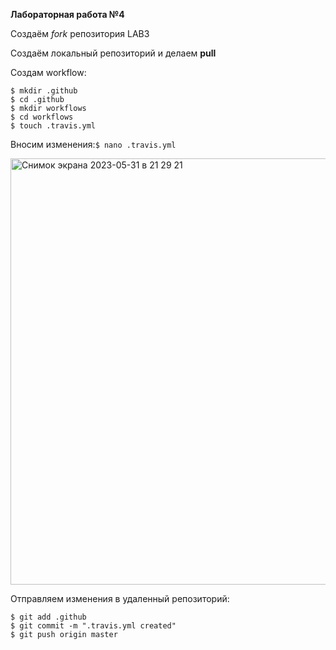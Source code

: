 **Лабораторная работа №4**

Создаём *fork* репозитория LAB3

Создаём локальный репозиторий и делаем **pull**

Создам workflow:
```
$ mkdir .github
$ cd .github
$ mkdir workflows 
$ cd workflows
$ touch .travis.yml
```
Вносим изменения:```$ nano .travis.yml```

<img width="682" alt="Снимок экрана 2023-05-31 в 21 29 21" src="https://github.com/FUR1OUSS/TIMP_lab4/assets/82472327/d54165a5-ec6b-4ba6-816f-eb78bed5ceb2">

Отправляем изменения в удаленный репозиторий:
```
$ git add .github
$ git commit -m ".travis.yml created"
$ git push origin master
```

